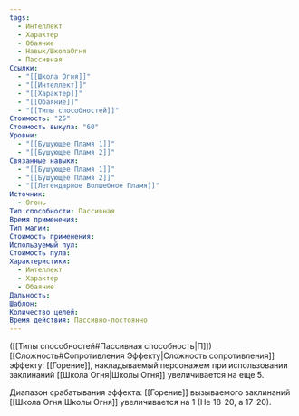 ```yaml
---
tags:
  - Интеллект
  - Характер
  - Обаяние
  - Навык/ШколаОгня
  - Пассивная
Ссылки:
  - "[[Школа Огня]]"
  - "[[Интеллект]]"
  - "[[Характер]]"
  - "[[Обаяние]]"
  - "[[Типы способностей]]"
Стоимость: "25"
Стоимость выкупа: "60"
Уровни:
  - "[[Бушующее Пламя 1]]"
  - "[[Бушующее Пламя 2]]"
Связанные навыки:
  - "[[Бушующее Пламя 1]]"
  - "[[Бушующее Пламя 2]]"
  - "[[Легендарное Волшебное Пламя]]"
Источник:
  - Огонь
Тип способности: Пассивная
Время применения: 
Тип магии: 
Стоимость применения: 
Используемый пул: 
Стоимость пула: 
Характеристики:
  - Интеллект
  - Характер
  - Обаяние
Дальность: 
Шаблон: 
Количество целей: 
Время действия: Пассивно-постоянно
---
```

([[Типы способностей#Пассивная способность|П]]) [[Сложность#Cопротивления Эффекту|Сложность сопротивления]] эффекту: [[Горение]], накладываемый персонажем при использовании заклинаний [[Школа Огня|Школы Огня]] увеличивается на еще 5.

Диапазон срабатывания эффекта: [[Горение]] вызываемого заклинаний [[Школа Огня|Школы Огня]]  увеличивается на 1 (Не 18-20, а 17-20).